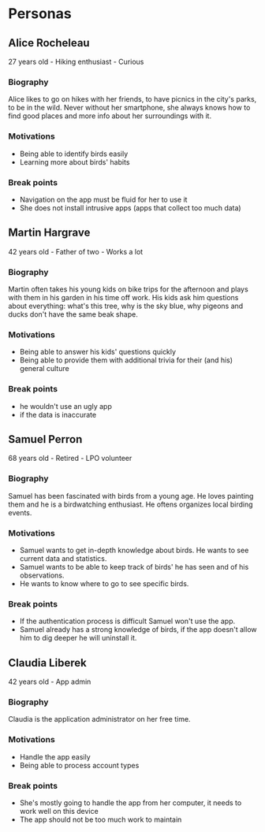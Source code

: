 # Personas

## Alice Rocheleau

27 years old - Hiking enthusiast - Curious

### Biography

Alice likes to go on hikes with her friends, to have picnics in the city's parks, to be in the wild. Never without her smartphone, she always knows how to find good places and more info about her surroundings with it.

### Motivations

- Being able to identify birds easily
- Learning more about birds' habits

### Break points

- Navigation on the app must be fluid for her to use it
- She does not install intrusive apps (apps that collect too much data)

## Martin Hargrave

42 years old - Father of two - Works a lot

### Biography

Martin often takes his young kids on bike trips for the afternoon and plays with them in his garden in his time off work. His kids ask him questions about everything: what's this tree, why is the sky blue, why pigeons and ducks don't have the same beak shape.

### Motivations

- Being able to answer his kids' questions quickly
- Being able to provide them with additional trivia for their (and his) general culture

### Break points

- he wouldn't use an ugly app
- if the data is inaccurate

## Samuel Perron

68 years old - Retired - LPO volunteer

### Biography

Samuel has been fascinated with birds from a young age. He loves painting them and he is a birdwatching enthusiast. He oftens organizes local birding events.

### Motivations

- Samuel wants to get in-depth knowledge about birds. He wants to see current data and statistics.
- Samuel wants to be able to keep track of birds' he has seen and of his observations.
- He wants to know where to go to see specific birds.

### Break points

- If the authentication process is difficult Samuel won't use the app.
- Samuel already has a strong knowledge of birds, if the app doesn't allow him to dig deeper he will uninstall it.

## Claudia Liberek

42 years old - App admin

### Biography

Claudia is the application administrator on her free time.

### Motivations

- Handle the app easily
- Being able to process account types

### Break points

- She's mostly going to handle the app from her computer, it needs to work well on this device
- The app should not be too much work to maintain

